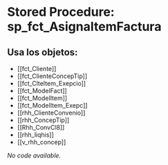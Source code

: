 # Stored Procedure: sp_fct_AsignaItemFactura

## Usa los objetos:
- [[fct_Cliente]]
- [[fct_ClienteConcepTip]]
- [[fct_ClteItem_Exepcio]]
- [[fct_ModelFact]]
- [[fct_ModelItem]]
- [[fct_ModelItem_Exepc]]
- [[rhh_ClienteConvenio]]
- [[rhh_ConcepTip]]
- [[Rhh_ConvCl8]]
- [[rhh_liqhis]]
- [[v_rhh_concep]]

*No code available.*
